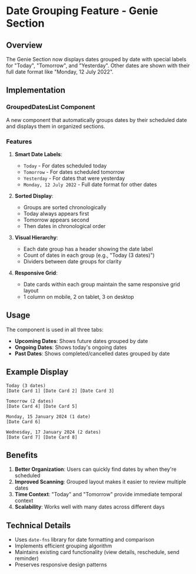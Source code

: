 # Date Grouping Feature - Genie Section

## Overview
The Genie Section now displays dates grouped by date with special labels for "Today", "Tomorrow", and "Yesterday". Other dates are shown with their full date format like "Monday, 12 July 2022".

## Implementation

### GroupedDatesList Component
A new component that automatically groups dates by their scheduled date and displays them in organized sections.

### Features
1. **Smart Date Labels**:
   - `Today` - For dates scheduled today
   - `Tomorrow` - For dates scheduled tomorrow
   - `Yesterday` - For dates that were yesterday
   - `Monday, 12 July 2022` - Full date format for other dates

2. **Sorted Display**:
   - Groups are sorted chronologically
   - Today always appears first
   - Tomorrow appears second
   - Then dates in chronological order

3. **Visual Hierarchy**:
   - Each date group has a header showing the date label
   - Count of dates in each group (e.g., "Today (3 dates)")
   - Dividers between date groups for clarity

4. **Responsive Grid**:
   - Date cards within each group maintain the same responsive grid layout
   - 1 column on mobile, 2 on tablet, 3 on desktop

## Usage
The component is used in all three tabs:
- **Upcoming Dates**: Shows future dates grouped by date
- **Ongoing Dates**: Shows today's ongoing dates
- **Past Dates**: Shows completed/cancelled dates grouped by date

## Example Display
```
Today (3 dates)
[Date Card 1] [Date Card 2] [Date Card 3]

Tomorrow (2 dates)
[Date Card 4] [Date Card 5]

Monday, 15 January 2024 (1 date)
[Date Card 6]

Wednesday, 17 January 2024 (2 dates)
[Date Card 7] [Date Card 8]
```

## Benefits
1. **Better Organization**: Users can quickly find dates by when they're scheduled
2. **Improved Scanning**: Grouped layout makes it easier to review multiple dates
3. **Time Context**: "Today" and "Tomorrow" provide immediate temporal context
4. **Scalability**: Works well with many dates across different days

## Technical Details
- Uses `date-fns` library for date formatting and comparison
- Implements efficient grouping algorithm
- Maintains existing card functionality (view details, reschedule, send reminder)
- Preserves responsive design patterns